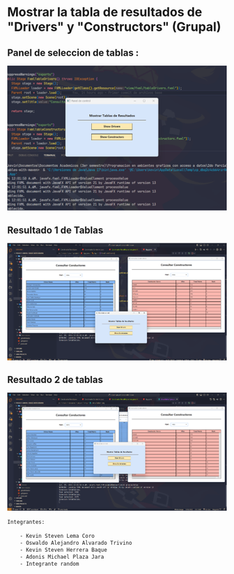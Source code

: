 # Mostrar la tabla de resultados de "Drivers" y "Constructors" (Grupal)

## Panel de seleccion de tablas :
![](src/main/resources/project/img/panelShow.png)
## Resultado 1 de Tablas 
![](src/main/resources/project/img/showTables1.png)
## Resultado 2 de tablas
![](src/main/resources/project/img/showTables2.png)


	Integrantes:
	
		- Kevin Steven Lema Coro
		- Oswaldo Alejandro Alvarado Trivino
		- Kevin Steven Herrera Baque
		- Adonis Michael Plaza Jara
		- Integrante random
